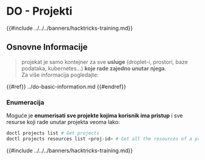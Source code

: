 # DO - Projekti

{{#include ../../../banners/hacktricks-training.md}}

## Osnovne Informacije

> projekat je samo kontejner za sve **usluge** (droplet-i, prostori, baze podataka, kubernetes...) **koje rade zajedno unutar njega**.\
> Za više informacija pogledajte:

{{#ref}}
../do-basic-information.md
{{#endref}}

### Enumeracija

Moguće je **enumerisati sve projekte kojima korisnik ima pristup** i sve resurse koji rade unutar projekta veoma lako:
```bash
doctl projects list # Get projects
doctl projects resources list <proj-id> # Get all the resources of a project
```
{{#include ../../../banners/hacktricks-training.md}}
